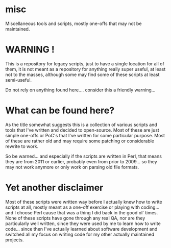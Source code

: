 # misc
Miscellaneous tools and scripts, mostly one-offs that may not be maintained.

# WARNING !

This is a repository for legacy scripts, just to have a single location for all
of them, it is not meant as a repository for anything really super useful, at least
not to the masses, although some may find some of these scripts at least semi-useful.

Do not rely on anything found here.... consider this a friendly warning...

# What can be found here?

As the title somewhat suggests this is a collection of various scripts and tools
that I've written and decided to open-source. Most of these are just simple
one-offs or PoC's that I've written for some particular purpose. Most of these
are rather old and may require some patching or considerable rewrite to work.

So be warned... and especially if the scripts are written in Perl, that means
they are from 2011 or earlier, probably even from prior to 2009... so they may
not work anymore or only work on parsing old file formats.

# Yet another disclaimer

Most of these scripts were written way before I actually knew how to write scripts
at all, mostly meant as a one-off exercise or playing with coding... and I choose
Perl cause that was a thing I did back in the good ol' times. None of these scripts
have gone through any real QA, nor are they particularly well written, since they
were used by me to learn how to write code... since then I've actually learned about
software development and switched all my focus on writing code for my other actually
maintained projects.
